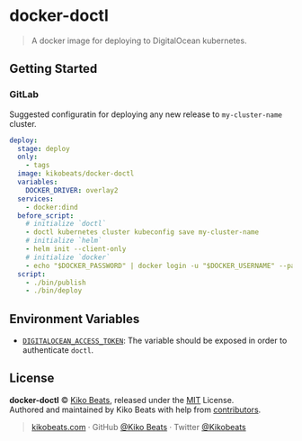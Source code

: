 # docker-doctl

> A docker image for deploying to DigitalOcean kubernetes.

## Getting Started

### GitLab

Suggested configuratin for deploying any new release to `my-cluster-name` cluster.

```yaml
deploy:
  stage: deploy
  only:
    - tags
  image: kikobeats/docker-doctl
  variables:
    DOCKER_DRIVER: overlay2
  services:
    - docker:dind
  before_script:
    # initialize `doctl`
    - doctl kubernetes cluster kubeconfig save my-cluster-name
    # initialize `helm`
    - helm init --client-only
    # initialize `docker`
    - echo "$DOCKER_PASSWORD" | docker login -u "$DOCKER_USERNAME" --password-stdin
  script:
    - ./bin/publish
    - ./bin/deploy
```

## Environment Variables

- [`DIGITALOCEAN_ACCESS_TOKEN`](https://github.com/digitalocean/doctl#authenticating-with-digitalocean): The variable  should be exposed in order to authenticate `doctl`.

## License

**docker-doctl** © [Kiko Beats](https://kikobeats.com), released under the [MIT](https://github.com/Kikobeats/docker-doctl/blob/master/LICENSE.md) License.<br>
Authored and maintained by Kiko Beats with help from [contributors](https://github.com/Kikobeats/docker-doctl/contributors).

> [kikobeats.com](https://kikobeats.com) · GitHub [@Kiko Beats](https://github.com/Kikobeats) · Twitter [@Kikobeats](https://twitter.com/Kikobeats)
